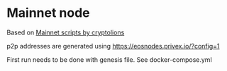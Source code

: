 # Mainnet node

Based on [Mainnet scripts by cryptolions](https://github.com/CryptoLions/EOS-MainNet)

p2p addresses are generated using https://eosnodes.privex.io/?config=1

First run needs to be done with genesis file. See docker-compose.yml